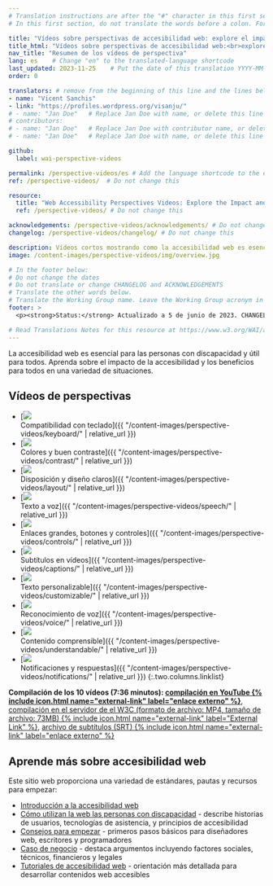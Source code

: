 ```yaml
---
# Translation instructions are after the "#" character in this first section. They are comments that do not show up in the web page. You do not need to translate the instructions after "#".
# In this first section, do not translate the words before a colon. For example, do not translate "title:". Do translate the text after "title:"

title: "Vídeos sobre perspectivas de accesibilidad web: explore el impacto y los beneficios para todos"
title_html: "Vídeos sobre perspectivas de accesibilidad web:<br>explore el impacto y los beneficios para todos"
nav_title: "Resumen de los vídeos de perspectiva"
lang: es    # Change "en" to the translated-language shortcode
last_updated: 2023-11-25    # Put the date of this translation YYYY-MM-DD (with month in the middle)
order: 0

translators: # remove from the beginning of this line and the lines below: "# " (the hash sign and the space)
- name: "Vicent Sanchis"   
- link: "https://profiles.wordpress.org/visanju/"
# - name: "Jan Doe"   # Replace Jan Doe with name, or delete this line if not multiple translators
# contributors:
# - name: "Jan Doe"   # Replace Jan Doe with contributor name, or delete this line if none
# - name: "Jan Doe"   # Replace Jan Doe with name, or delete this line if not multiple contributors

github:
  label: wai-perspective-videos

permalink: /perspective-videos/es # Add the language shortcode to the end, with no slash at the end. For example /path/to/file/fr
ref: /perspective-videos/  # Do not change this

resource:
  title: "Web Accessibility Perspectives Videos: Explore the Impact and Benefits for Everyone"
  ref: /perspective-videos/ # Do not change this

acknowledgements: /perspective-videos/acknowledgements/ # Do not change this
changelog: /perspective-videos/changelog/ # Do not change this

description: Vídeos cortos mostrando como la accesibilidad web es esencial para las personas con discapacidad y útil para todos en una variedad de situaciones.
image: /content-images/perspective-videos/img/overview.jpg

# In the footer below:
# Do not change the dates
# Do not translate or change CHANGELOG and ACKNOWLEDGEMENTS
# Translate the other words below.
# Translate the Working Group name. Leave the Working Group acronym in English.
footer: >
  <p><strong>Status:</strong> Actualizado a 5 de junio de 2023. CHANGELOG.<br><strong>Editor and project lead:</strong> <a href="https://www.w3.org/People/shadi">Shadi Abou-Zahra</a>. Desarrollado por el <a href="https://www.w3.org/WAI/EO/">Grupo de Trabajo de Educación y Divulgación (EOWG)</a> con el apoyo de <a href="https://www.w3.org/WAI/DEV/">proyecto WAI-DEV </a>, cofinanciado por la Comisión Europea. ACKNOWLEDGEMENTS.</p>

# Read Translations Notes for this resource at https://www.w3.org/WAI/about/translating/resources/resource-specific-instructions/
---
```


La accesibilidad web es esencial para las personas con discapacidad y útil para todos. Aprenda sobre el impacto de la accesibilidad y los beneficios para todos en una variedad de situaciones.

## Vídeos de perspectivas

-   [![](img/thumbnails/keyboard.jpg)<br>Compatibilidad con teclado]({{ "/content-images/perspective-videos/keyboard/" | relative_url }})
-   [![](img/thumbnails/contrast.jpg)<br>Colores y buen contraste]({{ "/content-images/perspective-videos/contrast/" | relative_url }})
-   [![](img/thumbnails/layout.jpg)<br>Disposición y diseño claros]({{ "/content-images/perspective-videos/layout/" | relative_url }})
-   [![](img/thumbnails/speech.jpg)<br>Texto a voz]({{ "/content-images/perspective-videos/speech/" | relative_url }})
-   [![](img/thumbnails/controls.jpg)<br>Enlaces grandes, botones y controles]({{ "/content-images/perspective-videos/controls/" | relative_url }})
-   [![](img/thumbnails/captions.jpg)<br>Subtítulos en vídeos]({{ "/content-images/perspective-videos/captions/" | relative_url }})
-   [![](img/thumbnails/customizable.jpg)<br>Texto personalizable]({{ "/content-images/perspective-videos/customizable/" | relative_url }})
-   [![](img/thumbnails/voice.jpg)<br>Reconocimiento de voz]({{ "/content-images/perspective-videos/voice/" | relative_url }})
-   [![](img/thumbnails/understandable.jpg)<br>Contenido comprensible]({{ "/content-images/perspective-videos/understandable/" | relative_url }})
-   [![](img/thumbnails/notifications.jpg)<br>Notificaciones y respuestas]({{ "/content-images/perspective-videos/notifications/" | relative_url }})
{:.two.columns.linklist}

**Compilación de los 10 vídeos (7:36 minutos): [compilación en YouTube {% include icon.html name="external-link" label="enlace externo" %}](https://www.youtube.com/watch?v=3f31oufqFSM)**, [compilación en el servidor de el W3C (formato de archivo: MP4, tamaño de archivo: 73MB) {% include icon.html name="external-link" label="External Link" %}](https://media.w3.org/wai/perspective-videos/compilation.mp4), [archivo de subtítulos (SRT) {% include icon.html name="external-link" label="enlace externo" %}](https://media.w3.org/wai/perspective-videos/compilation.srt)

## Aprende más sobre accesibilidad web

Este sitio web proporciona una variedad de estándares, pautas y recursos para empezar:

-   [Introducción a la accesibilidad web](/fundamentals/accessibility-intro/)
-   [Cómo utilizan la web las personas con discapacidad](/people-use-web/) - describe historias de usuarios, tecnologías de asistencia, y principios de accesibilidad
-   [Consejos para empezar](/tips/) - primeros pasos básicos para diseñadores web, escritores y programadores
-   [Caso de negocio](/business-case/) - destaca argumentos incluyendo factores sociales, técnicos, financieros y legales
-   [Tutoriales de accesibilidad web](/tutorials/) - orientación más detallada para desarrollar contenidos web accesibles
